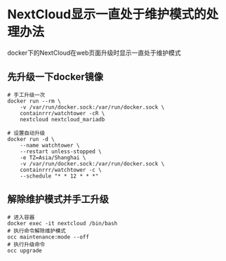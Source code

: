 # NextCloud显示一直处于维护模式的处理办法

docker下的NextCloud在web页面升级时显示一直处于维护模式

## 先升级一下docker镜像

```shell
# 手工升级一次
docker run --rm \
    -v /var/run/docker.sock:/var/run/docker.sock \
    containrrr/watchtower -cR \
    nextcloud nextcloud_mariadb

# 设置自动升级
docker run -d \
    --name watchtower \
    --restart unless-stopped \
    -e TZ=Asia/Shanghai \
    -v /var/run/docker.sock:/var/run/docker.sock \
    containrrr/watchtower -c \
    --schedule "* * 12 * * *"
```

## 解除维护模式并手工升级

```shell
# 进入容器
docker exec -it nextcloud /bin/bash
# 执行命令解除维护模式
occ maintenance:mode --off
# 执行升级命令
occ upgrade
```
